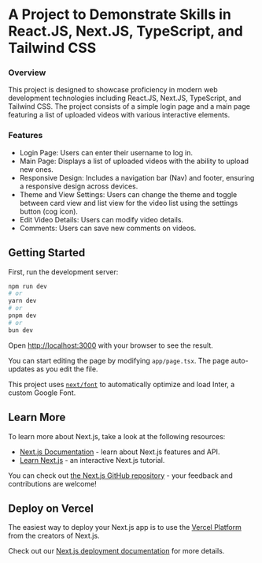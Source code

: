 # **A Project to Demonstrate Skills in React.JS, Next.JS, TypeScript, and Tailwind CSS**

### **Overview**
This project is designed to showcase proficiency in modern web development technologies including React.JS, Next.JS, TypeScript, and Tailwind CSS. The project consists of a simple login page and a main page featuring a list of uploaded videos with various interactive elements.

### **Features**
- Login Page: Users can enter their username to log in.
- Main Page: Displays a list of uploaded videos with the ability to upload new ones.
- Responsive Design: Includes a navigation bar (Nav) and footer, ensuring a responsive design across devices.
- Theme and View Settings: Users can change the theme and toggle between card view and list view for the video list using the settings button (cog icon).
- Edit Video Details: Users can modify video details.
- Comments: Users can save new comments on videos.

## Getting Started

First, run the development server:

```bash
npm run dev
# or
yarn dev
# or
pnpm dev
# or
bun dev
```

Open [http://localhost:3000](http://localhost:3000) with your browser to see the result.

You can start editing the page by modifying `app/page.tsx`. The page auto-updates as you edit the file.

This project uses [`next/font`](https://nextjs.org/docs/basic-features/font-optimization) to automatically optimize and load Inter, a custom Google Font.

## Learn More

To learn more about Next.js, take a look at the following resources:

- [Next.js Documentation](https://nextjs.org/docs) - learn about Next.js features and API.
- [Learn Next.js](https://nextjs.org/learn) - an interactive Next.js tutorial.

You can check out [the Next.js GitHub repository](https://github.com/vercel/next.js/) - your feedback and contributions are welcome!

## Deploy on Vercel

The easiest way to deploy your Next.js app is to use the [Vercel Platform](https://vercel.com/new?utm_medium=default-template&filter=next.js&utm_source=create-next-app&utm_campaign=create-next-app-readme) from the creators of Next.js.

Check out our [Next.js deployment documentation](https://nextjs.org/docs/deployment) for more details.
